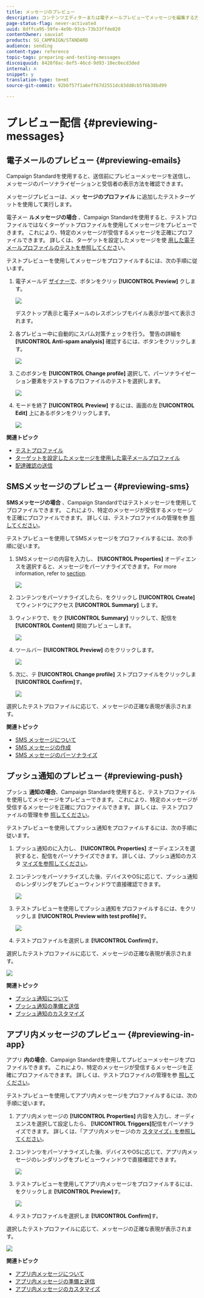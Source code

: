 ```yaml
---
title: メッセージのプレビュー
description: コンテンツエディターまたは電子メールプレビューでメッセージを編集する方法について説明します。
page-status-flag: never-activated
uuid: 8dffca95-59fe-4e9b-93cb-73b33ffde020
contentOwner: sauviat
products: SG_CAMPAIGN/STANDARD
audience: sending
content-type: reference
topic-tags: preparing-and-testing-messages
discoiquuid: 8428f8ac-8ef5-46cd-9d93-10ec0ecd3ded
internal: n
snippet: y
translation-type: tm+mt
source-git-commit: 92bbf57f1a6eff67d2551dc83dd8cb5f6b38bd99

---
```



# プレビュー配信 {#previewing-messages}

## 電子メールのプレビュー {#previewing-emails}

Campaign Standardを使用すると、送信前にプレビューメッセージを送信し、メッセージのパーソナライゼーションと受信者の表示方法を確認できます。

メッセージプレビューは、メッ **セージのプロファイル** に追加したテストターゲットを使用して実行します。

電子メー **ルメッセージの場合** 、Campaign Standardを使用すると、テストプロファイルではなくターゲットプロファイルを使用してメッセージをプレビューできます。 これにより、特定のメッセージが受信するメッセージを正確にプロファイルできます。 詳しくは、ターゲットを設定したメッセージを使 [用した電子メールプロファイルのテストを参照してくださ](../../sending/using/testing-messages-using-target.md)い。

テストプレビューを使用してメッセージをプロファイルするには、次の手順に従います。

1. 電子メールデ [ザイナーで](../../designing/using/designing-content-in-adobe-campaign.md)、ボタンをクリッ **[!UICONTROL Preview]** クします。

   ![](assets/sending_preview.png)

   デスクトップ表示と電子メールのレスポンシブモバイル表示が並べて表示されます。

1. 各プレビュー中に自動的にスパム対策チェックを行う。 警告の詳細を **[!UICONTROL Anti-spam analysis]** 確認するには、ボタンをクリックします。

   ![](assets/sending_anti-spam_analysis.png)

1. このボタンを **[!UICONTROL Change profile]** 選択して、パーソナライゼーション要素をテストするプロファイルのテストを選択します。

   ![](assets/sending_test-profile.png)

1. モードを終了 **[!UICONTROL Preview]** するには、画面の左 **[!UICONTROL Edit]** 上にあるボタンをクリックします。

   ![](assets/sending_preview_edit.png)

**関連トピック**

* [テストプロファイル](../../audiences/using/managing-test-profiles.md)
* [ターゲットを設定したメッセージを使用した電子メールプロファイル](../../sending/using/testing-messages-using-target.md)
* [配達確認の送信](../../sending/using/sending-proofs.md)

## SMSメッセージのプレビュー {#previewing-sms}

**SMSメッセージの場合** 、Campaign Standardではテストメッセージを使用してプロファイルできます。 これにより、特定のメッセージが受信するメッセージを正確にプロファイルできます。 詳しくは、テストプロファイルの管理を参 [照してください](../../audiences/using/managing-test-profiles.md)。

テストプレビューを使用してSMSメッセージをプロファイルするには、次の手順に従います。

1. SMSメッセージの内容を入力し、 **[!UICONTROL Properties]** オーディエンスを選択すると、メッセージをパーソナライズできます。 For more information, refer to [section](../../channels/using/personalizing-sms-messages.md).

   ![](assets/sms_preview.png)

1. コンテンツをパーソナライズしたら、をクリックし **[!UICONTROL Create]** てウィンドウにアクセス **[!UICONTROL Summary]** します。

1. ウィンドウで、をク **[!UICONTROL Summary]** リックして、配信を **[!UICONTROL Content]** 開始プレビューします。

   ![](assets/sms_preview_2.png)

1. ツールバー **[!UICONTROL Preview]** のをクリックします。

   ![](assets/sms_preview_3.png)

1. 次に、テ **[!UICONTROL Change profile]** ストプロファイルをクリックしま **[!UICONTROL Confirm]**&#x200B;す。

   ![](assets/sms_preview_4.png)

選択したテストプロファイルに応じて、メッセージの正確な表現が表示されます。

**関連トピック**

* [SMS メッセージについて](../../channels/using/about-sms-messages.md)
* [SMS メッセージの作成](../../channels/using/creating-an-sms-message.md)
* [SMS メッセージのパーソナライズ](../../channels/using/personalizing-sms-messages.md)

## プッシュ通知のプレビュー {#previewing-push}

プッシュ **通知の場合**、Campaign Standardを使用すると、テストプロファイルを使用してメッセージをプレビューできます。 これにより、特定のメッセージが受信するメッセージを正確にプロファイルできます。 詳しくは、テストプロファイルの管理を参 [照してください](../../audiences/using/managing-test-profiles.md)。

テストプレビューを使用してプッシュ通知をプロファイルするには、次の手順に従います。

1. プッシュ通知のに入力し、 **[!UICONTROL Properties]** オーディエンスを選択すると、配信をパーソナライズできます。 詳しくは、プッシュ通知のカスタ [マイズを参照してください](../../channels/using/customizing-a-push-notification.md)。

1. コンテンツをパーソナライズした後、デバイスやOSに応じて、プッシュ通知のレンダリングをプレビューウィンドウで直接確認できます。

   ![](assets/push_preview.png)

1. テストプレビューを使用してプッシュ通知をプロファイルするには、をクリックしま **[!UICONTROL Preview with test profile]**&#x200B;す。

   ![](assets/push_preview_2.png)

1. テストプロファイルを選択しま **[!UICONTROL Confirm]**&#x200B;す。

選択したテストプロファイルに応じて、メッセージの正確な表現が表示されます。

![](assets/push_preview_3.png)

**関連トピック**

* [プッシュ通知について](../../channels/using/about-push-notifications.md)
* [プッシュ通知の準備と送信](../../channels/using/preparing-and-sending-a-push-notification.md)
* [プッシュ通知のカスタマイズ](../../channels/using/customizing-a-push-notification.md)

## アプリ内メッセージのプレビュー {#previewing-in-app}

アプリ **内の場合**、Campaign Standardを使用してプレビューメッセージをプロファイルできます。 これにより、特定のメッセージが受信するメッセージを正確にプロファイルできます。 詳しくは、テストプロファイルの管理を参 [照してください](../../audiences/using/managing-test-profiles.md)。

テストプレビューを使用してアプリ内メッセージをプロファイルするには、次の手順に従います。

1. アプリ内メッセージの **[!UICONTROL Properties]** 内容を入力し、オーディエンスを選択して設定したら、 **[!UICONTROL Triggers]**&#x200B;配信をパーソナライズできます。 詳しくは、「アプリ内メッセージのカ [スタマイズ」を参照してください](../../channels/using/customizing-an-in-app-message.md)。

1. コンテンツをパーソナライズした後、デバイスやOSに応じて、アプリ内メッセージのレンダリングをプレビューウィンドウで直接確認できます。

   ![](assets/in_app_preview.png)

1. テストプレビューを使用してアプリ内メッセージをプロファイルするには、をクリックしま **[!UICONTROL Preview]**&#x200B;す。

   ![](assets/in_app_preview_2.png)

1. テストプロファイルを選択しま **[!UICONTROL Confirm]**&#x200B;す。

選択したテストプロファイルに応じて、メッセージの正確な表現が表示されます。

![](assets/in_app_preview_3.png)

**関連トピック**

* [アプリ内メッセージについて](../../channels/using/about-in-app-messaging.md)
* [アプリ内メッセージの準備と送信](../../channels/using/preparing-and-sending-an-in-app-message.md)
* [アプリ内メッセージのカスタマイズ](../../channels/using/customizing-an-in-app-message.md)